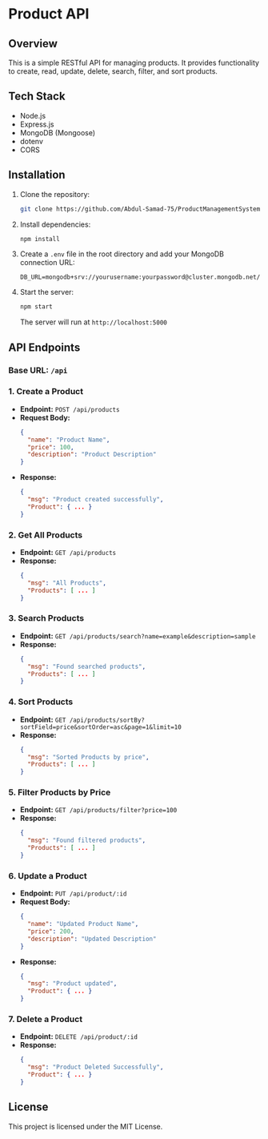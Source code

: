 # Product API

## Overview
This is a simple RESTful API for managing products. It provides functionality to create, read, update, delete, search, filter, and sort products.

## Tech Stack
- Node.js
- Express.js
- MongoDB (Mongoose)
- dotenv
- CORS

## Installation
1. Clone the repository:
   ```sh
   git clone https://github.com/Abdul-Samad-75/ProductManagementSystem.git
   ```
2. Install dependencies:
   ```sh
   npm install
   ```
3. Create a `.env` file in the root directory and add your MongoDB connection URL:
   ```env
   DB_URL=mongodb+srv://yourusername:yourpassword@cluster.mongodb.net/yourdbname
   ```
4. Start the server:
   ```sh
   npm start
   ```
   The server will run at `http://localhost:5000`

## API Endpoints
### Base URL: `/api`

### 1. Create a Product
- **Endpoint:** `POST /api/products`
- **Request Body:**
  ```json
  {
    "name": "Product Name",
    "price": 100,
    "description": "Product Description"
  }
  ```
- **Response:**
  ```json
  {
    "msg": "Product created successfully",
    "Product": { ... }
  }
  ```

### 2. Get All Products
- **Endpoint:** `GET /api/products`
- **Response:**
  ```json
  {
    "msg": "All Products",
    "Products": [ ... ]
  }
  ```

### 3. Search Products
- **Endpoint:** `GET /api/products/search?name=example&description=sample`
- **Response:**
  ```json
  {
    "msg": "Found searched products",
    "Products": [ ... ]
  }
  ```

### 4. Sort Products
- **Endpoint:** `GET /api/products/sortBy?sortField=price&sortOrder=asc&page=1&limit=10`
- **Response:**
  ```json
  {
    "msg": "Sorted Products by price",
    "Products": [ ... ]
  }
  ```

### 5. Filter Products by Price
- **Endpoint:** `GET /api/products/filter?price=100`
- **Response:**
  ```json
  {
    "msg": "Found filtered products",
    "Products": [ ... ]
  }
  ```

### 6. Update a Product
- **Endpoint:** `PUT /api/product/:id`
- **Request Body:**
  ```json
  {
    "name": "Updated Product Name",
    "price": 200,
    "description": "Updated Description"
  }
  ```
- **Response:**
  ```json
  {
    "msg": "Product updated",
    "Product": { ... }
  }
  ```

### 7. Delete a Product
- **Endpoint:** `DELETE /api/product/:id`
- **Response:**
  ```json
  {
    "msg": "Product Deleted Successfully",
    "Product": { ... }
  }
  ```

## License
This project is licensed under the MIT License.

